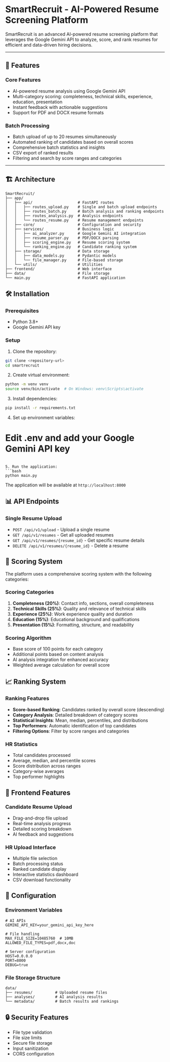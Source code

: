 # SmartRecruit - AI-Powered Resume Screening Platform

SmartRecruit is an advanced AI-powered resume screening platform that leverages the Google Gemini API to analyze, score, and rank resumes for efficient and data-driven hiring decisions.

---

## 🚀 Features

### Core Features
- AI-powered resume analysis using Google Gemini API
- Multi-category scoring: completeness, technical skills, experience, education, presentation
- Instant feedback with actionable suggestions
- Support for PDF and DOCX resume formats

### Batch Processing
- Batch upload of up to 20 resumes simultaneously
- Automated ranking of candidates based on overall scores
- Comprehensive batch statistics and insights
- CSV export of ranked results
- Filtering and search by score ranges and categories

---

## 🏗️ Architecture


```
SmartRecruit/
├── app/
│   ├── api/                    # FastAPI routes
│   │   ├── routes_upload.py    # Single and batch upload endpoints
│   │   ├── routes_batch.py     # Batch analysis and ranking endpoints
│   │   ├── routes_analysis.py  # Analysis endpoints
│   │   └── routes_resume.py    # Resume management endpoints
│   ├── core/                   # Configuration and security
│   ├── services/               # Business logic
│   │   ├── ai_analyzer.py      # Google Gemini AI integration
│   │   ├── resume_parser.py    # PDF/DOCX parsing
│   │   ├── scoring_engine.py   # Resume scoring system
│   │   └── ranking_engine.py   # Candidate ranking system
│   ├── storage/                # Data storage
│   │   ├── data_models.py      # Pydantic models
│   │   └── file_manager.py     # File-based storage
│   └── utils/                  # Utilities
├── frontend/                   # Web interface
├── data/                       # File storage
└── main.py                     # FastAPI application
```

## 🛠️ Installation

### Prerequisites
- Python 3.8+
- Google Gemini API key

### Setup
1. Clone the repository:
```bash
git clone <repository-url>
cd smartrecruit
```

2. Create virtual environment:
```bash
python -m venv venv
source venv/bin/activate  # On Windows: venv\Scripts\activate
```

3. Install dependencies:
```bash
pip install -r requirements.txt
```

4. Set up environment variables:
# Edit .env and add your Google Gemini API key
```

5. Run the application:
```bash
python main.py
```

The application will be available at `http://localhost:8000`

## 📊 API Endpoints

### Single Resume Upload
- `POST /api/v1/upload` - Upload a single resume
- `GET /api/v1/resumes` - Get all uploaded resumes
- `GET /api/v1/resumes/{resume_id}` - Get specific resume details
- `DELETE /api/v1/resumes/{resume_id}` - Delete a resume


## 🎯 Scoring System

The platform uses a comprehensive scoring system with the following categories:

### Scoring Categories
1. **Completeness (20%)**: Contact info, sections, overall completeness
2. **Technical Skills (25%)**: Quality and relevance of technical skills
3. **Experience (25%)**: Work experience quality and duration
4. **Education (15%)**: Educational background and qualifications
5. **Presentation (15%)**: Formatting, structure, and readability

### Scoring Algorithm
- Base score of 100 points for each category
- Additional points based on content analysis
- AI analysis integration for enhanced accuracy
- Weighted average calculation for overall score

## 📈 Ranking System

### Ranking Features
- **Score-based Ranking**: Candidates ranked by overall score (descending)
- **Category Analysis**: Detailed breakdown of category scores
- **Statistical Insights**: Mean, median, percentiles, and distributions
- **Top Performers**: Automatic identification of top candidates
- **Filtering Options**: Filter by score ranges and categories

### HR Statistics
- Total candidates processed
- Average, median, and percentile scores
- Score distribution across ranges
- Category-wise averages
- Top performer highlights

## 🎨 Frontend Features

### Candidate Resume Upload
- Drag-and-drop file upload
- Real-time analysis progress
- Detailed scoring breakdown
- AI feedback and suggestions

### HR Upload Interface
- Multiple file selection
- Batch processing status
- Ranked candidate display
- Interactive statistics dashboard
- CSV download functionality

## 🔧 Configuration

### Environment Variables
```env
# AI APIs
GEMINI_API_KEY=your_gemini_api_key_here

# File handling
MAX_FILE_SIZE=10485760  # 10MB
ALLOWED_FILE_TYPES=pdf,docx,doc

# Server configuration
HOST=0.0.0.0
PORT=8000
DEBUG=true
```

### File Storage Structure
```
data/
├── resumes/          # Uploaded resume files
├── analyses/         # AI analysis results
└── metadata/         # Batch results and rankings
```

## 🔒 Security Features
- File type validation
- File size limits
- Secure file storage
- Input sanitization
- CORS configuration
